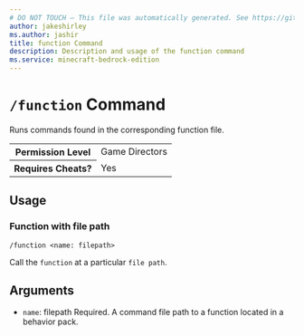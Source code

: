 ```yaml
---
# DO NOT TOUCH — This file was automatically generated. See https://github.com/mojang/minecraftapidocsgenerator to modify descriptions, examples, etc.
author: jakeshirley
ms.author: jashir
title: function Command
description: Description and usage of the function command
ms.service: minecraft-bedrock-edition
---
```

# `/function` Command
Runs commands found in the corresponding function file.

<table>
  <tr>
    <th>Permission Level</th>
    <td>Game Directors</td>
  </tr>
  <tr>
    <th>Requires Cheats?</th>
    <td>Yes</td>
  </tr>
</table>

## Usage
### Function with file path
`/function <name: filepath>`

Call the `function` at a particular `file path`.

## Arguments
- `name`: filepath
Required. A command file path to a function located in a behavior pack.

